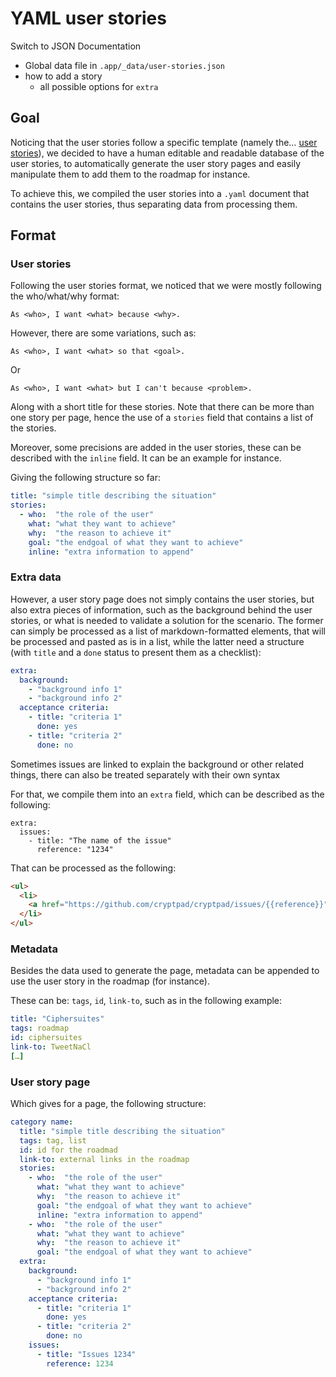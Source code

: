 # YAML user stories

<!-- XXX TODO -->
Switch to JSON Documentation
- Global data file in `.app/_data/user-stories.json`
- how to add a story
  - all possible options for `extra`


## Goal

Noticing that the user stories follow a specific template (namely the… [user
stories](https://en.wikipedia.org/wiki/User_story#Common_templates)), we decided
to have a human editable and readable database of the user stories, to
automatically generate the user story pages and easily manipulate them to add
them to the roadmap for instance.

To achieve this, we compiled the user stories into a `.yaml` document that
contains the user stories, thus separating data from processing them.

## Format

### User stories

Following the user stories format, we noticed that we were mostly following the
who/what/why format:

```
As <who>, I want <what> because <why>.
```

However, there are some variations, such as:

```
As <who>, I want <what> so that <goal>.
```

Or
```
As <who>, I want <what> but I can't because <problem>.
```

Along with a short title for these stories.
Note that there can be more than one story per page, hence the use of a
`stories` field that contains a list of the stories.

Moreover, some precisions are added in the user stories, these can be described
with the `inline` field. It can be an example for instance.

Giving the following structure so far:

```yaml
title: "simple title describing the situation"
stories:
  - who:  "the role of the user"
    what: "what they want to achieve"
    why:  "the reason to achieve it"
    goal: "the endgoal of what they want to achieve"
    inline: "extra information to append"
```

### Extra data

However, a user story page does not simply contains the user stories, but also
extra pieces of information, such as the background behind the user stories, or
what is needed to validate a solution for the scenario.
The former can simply be processed as a list of markdown-formatted elements,
that will be processed and pasted as is in a list, while the latter need a
structure (with `title` and a `done` status to present them as a checklist):

```yaml
extra:
  background:
    - "background info 1"
    - "background info 2"
  acceptance criteria:
    - title: "criteria 1"
      done: yes
    - title: "criteria 2"
      done: no
```

Sometimes issues are linked to explain the background or other related things,
there can also be treated separately with their own syntax 

For that, we compile them into an `extra` field, which can be described as the
following:

```
extra:
  issues:
    - title: "The name of the issue"
      reference: "1234"
```

That can be processed as the following:

```html
<ul>
  <li>
    <a href="https://github.com/cryptpad/cryptpad/issues/{{reference}}">{{title}} #{{reference}}</a>
  </li>
</ul>
```

### Metadata

Besides the data used to generate the page, metadata can be appended to use the
user story in the roadmap (for instance).

These can be: `tags`, `id`, `link-to`, such as in the following example:

```yaml
title: "Ciphersuites"
tags: roadmap
id: ciphersuites
link-to: TweetNaCl
[…]
```



### User story page

Which gives for a page, the following structure:

```yaml
category name:
  title: "simple title describing the situation"
  tags: tag, list
  id: id for the roadmad
  link-to: external links in the roadmap
  stories:
    - who:  "the role of the user"
      what: "what they want to achieve"
      why:  "the reason to achieve it"
      goal: "the endgoal of what they want to achieve"
      inline: "extra information to append"
    - who:  "the role of the user"
      what: "what they want to achieve"
      why:  "the reason to achieve it"
      goal: "the endgoal of what they want to achieve"
  extra:
    background:
      - "background info 1"
      - "background info 2"
    acceptance criteria:
      - title: "criteria 1"
        done: yes
      - title: "criteria 2"
        done: no
    issues:
      - title: "Issues 1234"
        reference: 1234
```


